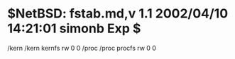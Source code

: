 #	$NetBSD: fstab.md,v 1.1 2002/04/10 14:21:01 simonb Exp $
/kern	/kern	kernfs	rw	0 0
/proc	/proc	procfs	rw	0 0

